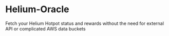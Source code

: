 # Helium-Oracle
Fetch your Helium Hotpot status and rewards without the need for external API or complicated AWS data buckets
